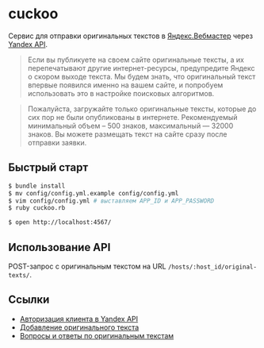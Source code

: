 # cuckoo

Сервис для отправки оригинальных текстов в [Яндекс.Вебмастер](http://webmasters.yandex.ru/) через [Yandex API](http://api.yandex.ru/webmaster/).

> Если вы публикуете на своем сайте оригинальные тексты, а их перепечатывают другие интернет-ресурсы, предупредите Яндекс о скором выходе текста. Мы будем знать, что оригинальный текст впервые появился именно на вашем сайте, и попробуем использовать это в настройке поисковых алгоритмов.

> Пожалуйста, загружайте только оригинальные тексты, которые до сих пор не были опубликованы в интернете. Рекомендуемый минимальный объем – 500 знаков, максимальный — 32000 знаков. Вы можете размещать текст на сайте сразу после отправки заявки.

## Быстрый старт

``` sh
$ bundle install
$ mv config/config.yml.example config/config.yml
$ vim config/config.yml # выставляем APP_ID и APP_PASSWORD
$ ruby cuckoo.rb

$ open http://localhost:4567/
```
## Использование API

POST-запрос с оригинальным текстом на URL `/hosts/:host_id/original-texts/`.

## Ссылки
* [Авторизация клиента в Yandex API](https://oauth.yandex.ru/)
* [Добавление оригинального текста](http://api.yandex.ru/webmaster/doc/dg/reference/host-original-texts-add.xml)
* [Вопросы и ответы по оригинальным текстам](http://help.yandex.ru/webmaster/authored-texts/faq.xml)

